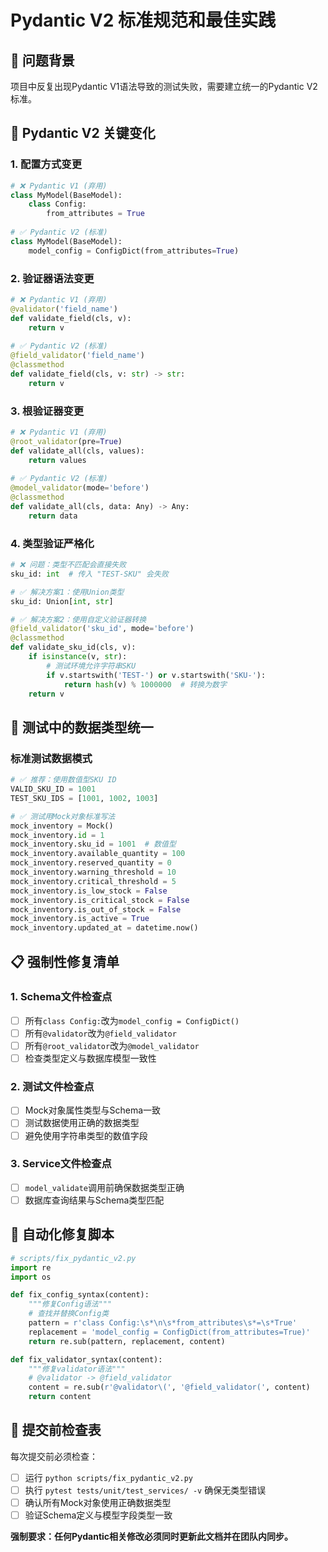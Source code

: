 # Pydantic V2 标准规范和最佳实践

## 🎯 问题背景

项目中反复出现Pydantic V1语法导致的测试失败，需要建立统一的Pydantic V2标准。

## 🔧 Pydantic V2 关键变化

### 1. 配置方式变更
```python
# ❌ Pydantic V1 (弃用)
class MyModel(BaseModel):
    class Config:
        from_attributes = True
        
# ✅ Pydantic V2 (标准)
class MyModel(BaseModel):
    model_config = ConfigDict(from_attributes=True)
```

### 2. 验证器语法变更
```python
# ❌ Pydantic V1 (弃用)
@validator('field_name')
def validate_field(cls, v):
    return v
    
# ✅ Pydantic V2 (标准) 
@field_validator('field_name')
@classmethod
def validate_field(cls, v: str) -> str:
    return v
```

### 3. 根验证器变更
```python
# ❌ Pydantic V1 (弃用)
@root_validator(pre=True)
def validate_all(cls, values):
    return values
    
# ✅ Pydantic V2 (标准)
@model_validator(mode='before')
@classmethod  
def validate_all(cls, data: Any) -> Any:
    return data
```

### 4. 类型验证严格化
```python
# ❌ 问题：类型不匹配会直接失败
sku_id: int  # 传入 "TEST-SKU" 会失败

# ✅ 解决方案1：使用Union类型
sku_id: Union[int, str]

# ✅ 解决方案2：使用自定义验证器转换
@field_validator('sku_id', mode='before')
@classmethod
def validate_sku_id(cls, v):
    if isinstance(v, str):
        # 测试环境允许字符串SKU
        if v.startswith('TEST-') or v.startswith('SKU-'):
            return hash(v) % 1000000  # 转换为数字
    return v
```

## 🧪 测试中的数据类型统一

### 标准测试数据模式
```python
# ✅ 推荐：使用数值型SKU ID
VALID_SKU_ID = 1001
TEST_SKU_IDS = [1001, 1002, 1003]

# ✅ 测试用Mock对象标准写法
mock_inventory = Mock()
mock_inventory.id = 1
mock_inventory.sku_id = 1001  # 数值型
mock_inventory.available_quantity = 100
mock_inventory.reserved_quantity = 0
mock_inventory.warning_threshold = 10
mock_inventory.critical_threshold = 5
mock_inventory.is_low_stock = False
mock_inventory.is_critical_stock = False
mock_inventory.is_out_of_stock = False
mock_inventory.is_active = True
mock_inventory.updated_at = datetime.now()
```

## 📋 强制性修复清单

### 1. Schema文件检查点
- [ ] 所有`class Config:`改为`model_config = ConfigDict()`
- [ ] 所有`@validator`改为`@field_validator`  
- [ ] 所有`@root_validator`改为`@model_validator`
- [ ] 检查类型定义与数据库模型一致性

### 2. 测试文件检查点  
- [ ] Mock对象属性类型与Schema一致
- [ ] 测试数据使用正确的数据类型
- [ ] 避免使用字符串类型的数值字段

### 3. Service文件检查点
- [ ] `model_validate`调用前确保数据类型正确
- [ ] 数据库查询结果与Schema类型匹配

## 🚀 自动化修复脚本

```python
# scripts/fix_pydantic_v2.py
import re
import os

def fix_config_syntax(content):
    """修复Config语法"""
    # 查找并替换Config类
    pattern = r'class Config:\s*\n\s*from_attributes\s*=\s*True'
    replacement = 'model_config = ConfigDict(from_attributes=True)'
    return re.sub(pattern, replacement, content)

def fix_validator_syntax(content):
    """修复validator语法"""
    # @validator -> @field_validator
    content = re.sub(r'@validator\(', '@field_validator(', content)
    return content
```

## 📝 提交前检查表

每次提交前必须检查：
- [ ] 运行 `python scripts/fix_pydantic_v2.py` 
- [ ] 执行 `pytest tests/unit/test_services/ -v` 确保无类型错误
- [ ] 确认所有Mock对象使用正确数据类型
- [ ] 验证Schema定义与模型字段类型一致

**强制要求：任何Pydantic相关修改必须同时更新此文档并在团队内同步。**